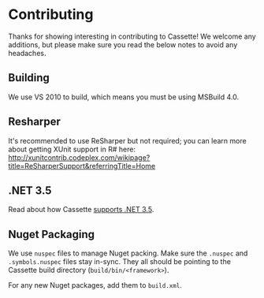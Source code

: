 # Contributing #

Thanks for showing interesting in contributing to Cassette! We welcome any additions, but please make sure you read the below notes to avoid any headaches.

## Building ##

We use VS 2010 to build, which means you must be using MSBuild 4.0.

## Resharper ##

It's recommended to use ReSharper but not required; you can learn more about getting XUnit support in R# here: http://xunitcontrib.codeplex.com/wikipage?title=ReSharperSupport&referringTitle=Home

## .NET 3.5 ##

Read about how Cassette [supports .NET 3.5](fx35.md).

## Nuget Packaging ##

We use `nuspec` files to manage Nuget packing. Make sure the `.nuspec` and `.symbols.nuspec` files stay in-sync. They all should be pointing to the Cassette build directory (`build/bin/<framework>`).

For any new Nuget packages, add them to `build.xml`.